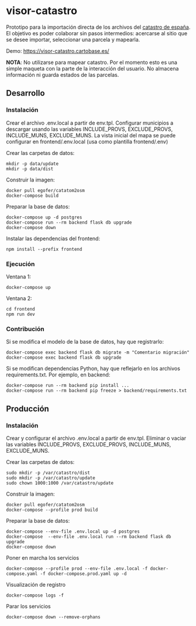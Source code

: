 # visor-catastro

Prototipo para la importación directa de los archivos del [catastro de españa](https://www1.sedecatastro.gob.es/). El objetivo es poder colaborar sin pasos intermedios: acercarse al sitio que se desee importar, seleccionar una parcela y mapearla.

Demo: https://visor-catastro.cartobase.es/

**NOTA**: No utilizarse para mapear catastro. Por el momento esto es una simple maqueta con la parte de la interacción del usuario. No almacena información ni guarda estados de las parcelas.

## Desarrollo

### Instalación

Crear el archivo .env.local a partir de env.tpl.
Configurar municipios a descargar usando las variables INCLUDE_PROVS, EXCLUDE_PROVS,
INCLUDE_MUNS, EXCLUDE_MUNS.
La vista inicial del mapa se puede configurar en frontend/.env.local (usa como
plantilla frontend/.env)

Crear las carpetas de datos:

    mkdir -p data/update
    mkdir -p data/dist

Construir la imagen:

    docker pull egofer/catatom2osm
    docker-compose build

Preparar la base de datos:

    docker-compose up -d postgres
    docker-compose run --rm backend flask db upgrade
    docker-compose down

Instalar las dependencias del frontend:

    npm install --prefix frontend

### Ejecución

Ventana 1:

    docker-compose up

Ventana 2:

    cd frontend
    npm run dev

### Contribución

Si se modifica el modelo de la base de datos, hay que registrarlo:

    docker-compose exec backend flask db migrate -m "Comentario migración"
    docker-compose exec backend flask db upgrade

Si se modifican dependencias Python, hay que reflejarlo en los archivos requirements.txt.
Por ejemplo, en backend:

    docker-compose run --rm backend pip install ...
    docker-compose run --rm backend pip freeze > backend/requirements.txt

## Producción

### Instalación

Crear y configurar el archivo .env.local a partir de env.tpl.
Eliminar o vaciar las variables INCLUDE_PROVS, EXCLUDE_PROVS, INCLUDE_MUNS, EXCLUDE_MUNS.

Crear las carpetas de datos:

    sudo mkdir -p /var/catastro/dist
    sudo mkdir -p /var/catastro/update
    sudo chown 1000:1000 /var/catastro/update

Construir la imagen:

    docker pull egofer/catatom2osm
    docker-compose --profile prod build

Preparar la base de datos:

    docker-compose --env-file .env.local up -d postgres
    docker-compose  --env-file .env.local run --rm backend flask db upgrade
    docker-compose down

Poner en marcha los servicios

    docker-compose --profile prod --env-file .env.local -f docker-compose.yaml -f docker-compose.prod.yaml up -d

Visualización de registro

    docker-compose logs -f

Parar los servicios

    docker-compose down --remove-orphans
